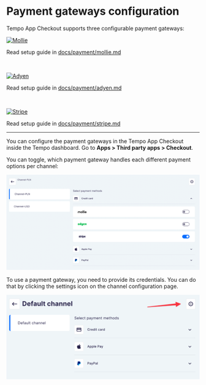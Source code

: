 # Payment gateways configuration

Tempo App Checkout supports three configurable payment gateways:

<a href="https://www.mollie.com/en">
  <picture>
    <source media="(prefers-color-scheme: dark)" srcset="../logos/mollie_light.svg">
    <source media="(prefers-color-scheme: light)" srcset="../logos/mollie_dark.svg">
    <img alt="Mollie" src="../logos/mollie_dark.svg">
  </picture>
</a>

Read setup guide in [docs/payment/mollie.md](../payment/mollie.md)

<br>

[![Adyen](../logos/adyen.svg)](https://www.adyen.com/)

Read setup guide in [docs/payment/adyen.md](../payment/adyen.md)

<br>

[![Stripe](./../logos/stripe_blurple.svg)](https://stripe.com/)

Read setup guide in [docs/payment/stripe.md](../payment/stripe.md)

---

You can configure the payment gateways in the Tempo App Checkout inside the Tempo dashboard. Go to
**Apps > Third party apps > Checkout**.

You can toggle, which payment gateway handles each different payment options per channel:

![Configuration options: Credit Card, Apple Pay, PayPal that are available in Tempo App Checkout dashboard](../screenshots/config-dashboard-1.png)

To use a payment gateway, you need to provide its credentials. You can do that by clicking the
settings icon on the channel configuration page.

![Payment gateway configuration in Tempo dashboard](../screenshots/config-dashboard-2.png)
